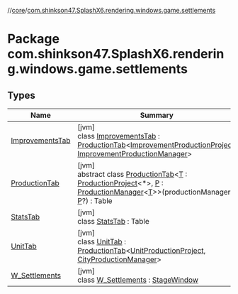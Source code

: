 //[core](../../index.md)/[com.shinkson47.SplashX6.rendering.windows.game.settlements](index.md)

# Package com.shinkson47.SplashX6.rendering.windows.game.settlements

## Types

| Name | Summary |
|---|---|
| [ImprovementsTab](-improvements-tab/index.md) | [jvm]<br>class [ImprovementsTab](-improvements-tab/index.md) : [ProductionTab](-production-tab/index.md)&lt;[ImprovementProductionProject](../com.shinkson47.SplashX6.game.production/-improvement-production-project/index.md), [ImprovementProductionManager](../com.shinkson47.SplashX6.game.production/-improvement-production-manager/index.md)&gt; |
| [ProductionTab](-production-tab/index.md) | [jvm]<br>abstract class [ProductionTab](-production-tab/index.md)&lt;[T](-production-tab/index.md) : [ProductionProject](../com.shinkson47.SplashX6.game.production/-production-project/index.md)&lt;*&gt;, [P](-production-tab/index.md) : [ProductionManager](../com.shinkson47.SplashX6.game.production/-production-manager/index.md)&lt;[T](-production-tab/index.md)&gt;&gt;(productionManager: [P](-production-tab/index.md)?) : Table |
| [StatsTab](-stats-tab/index.md) | [jvm]<br>class [StatsTab](-stats-tab/index.md) : Table |
| [UnitTab](-unit-tab/index.md) | [jvm]<br>class [UnitTab](-unit-tab/index.md) : [ProductionTab](-production-tab/index.md)&lt;[UnitProductionProject](../com.shinkson47.SplashX6.game.production/-unit-production-project/index.md), [CityProductionManager](../com.shinkson47.SplashX6.game.production/-city-production-manager/index.md)&gt; |
| [W_Settlements](-w_-settlements/index.md) | [jvm]<br>class [W_Settlements](-w_-settlements/index.md) : [StageWindow](../com.shinkson47.SplashX6.rendering/-stage-window/index.md) |
